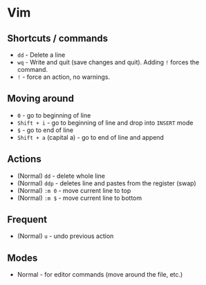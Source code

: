 # Vim

## Shortcuts / commands

- `dd` - Delete a line
- `wq` - Write and quit (save changes and quit). Adding `!` forces the command.
- `!` - force an action, no warnings.

## Moving around

- `0` - go to beginning of line
- `Shift + i` - go to beginning of line and drop into `INSERT` mode
- `$` - go to end of line
- `Shift + a` (capital a) - go to end of line and append

## Actions

- (Normal) `dd` - delete whole line
- (Normal) `ddp` - deletes line and pastes from the register (swap)
- (Normal) `:m 0` - move current line to top
- (Normal) `:m $` - move current line to bottom

## Frequent

- (Normal) `u` - undo previous action

## Modes

- Normal - for editor commands (move around the file, etc.)
